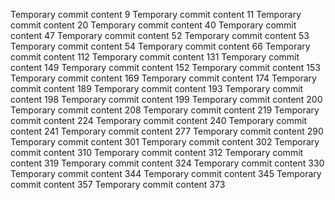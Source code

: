 Temporary commit content 9
Temporary commit content 11
Temporary commit content 20
Temporary commit content 40
Temporary commit content 47
Temporary commit content 52
Temporary commit content 53
Temporary commit content 54
Temporary commit content 66
Temporary commit content 112
Temporary commit content 131
Temporary commit content 149
Temporary commit content 152
Temporary commit content 153
Temporary commit content 169
Temporary commit content 174
Temporary commit content 189
Temporary commit content 193
Temporary commit content 198
Temporary commit content 199
Temporary commit content 200
Temporary commit content 208
Temporary commit content 219
Temporary commit content 224
Temporary commit content 240
Temporary commit content 241
Temporary commit content 277
Temporary commit content 290
Temporary commit content 301
Temporary commit content 302
Temporary commit content 310
Temporary commit content 312
Temporary commit content 319
Temporary commit content 324
Temporary commit content 330
Temporary commit content 344
Temporary commit content 345
Temporary commit content 357
Temporary commit content 373
